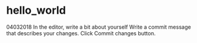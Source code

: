 # hello_world
04032018
In the editor, write a bit about yourself
Write a commit message that describes your changes.
Click Commit changes button.

